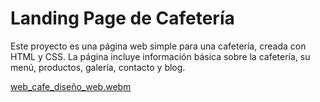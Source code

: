 # Landing Page de Cafetería

Este proyecto es una página web simple para una cafetería, creada con HTML y CSS. La página incluye información básica sobre la cafetería, su menú, productos, galería, contacto  y blog.


[web_cafe_diseño_web.webm](https://github.com/rominarg/cafe_shop/assets/45200064/856dbdec-d0ee-445d-a7f7-a1c2d9737d0d)
